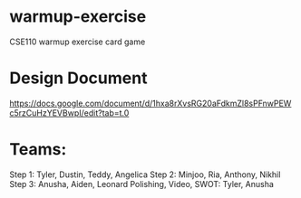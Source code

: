 # warmup-exercise
CSE110 warmup exercise card game

# Design Document
https://docs.google.com/document/d/1hxa8rXvsRG20aFdkmZl8sPFnwPEWc5rzCuHzYEVBwpI/edit?tab=t.0

# Teams:
Step 1: Tyler, Dustin, Teddy, Angelica
Step 2: Minjoo, Ria, Anthony, Nikhil
Step 3: Anusha, Aiden, Leonard
Polishing, Video, SWOT: Tyler, Anusha

